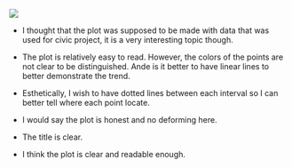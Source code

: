 ![](https://github.com/bonanyuan/PUI2015_byuan/blob/master/hw8/peer%20reviews/jjhall77.png)

+ I thought that the plot was supposed to be made with data that was used for civic project, it is a very interesting topic though.

+ The plot is relatively easy to read. However, the colors of the points are not clear to be distinguished. Ande is it better to have linear lines to better demonstrate the trend.

+ Esthetically, I wish to have dotted lines between each interval so I can better tell where each point locate. 

+ I would say the plot is honest and no deforming here.

+ The title is clear. 

+ I think the plot is clear and readable enough.
